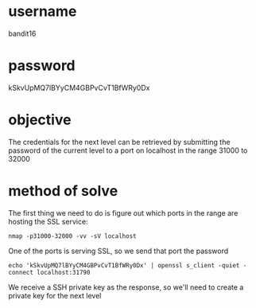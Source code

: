 # username
bandit16
# password
kSkvUpMQ7lBYyCM4GBPvCvT1BfWRy0Dx
# objective
The credentials for the next level can be retrieved by submitting the password of the current level to a port on localhost in the range 31000 to 32000
# method of solve
The first thing we need to do is figure out which ports in the range are hosting the SSL service:
```
nmap -p31000-32000 -vv -sV localhost
```
One of the ports is serving SSL, so we send that port the password
```
echo 'kSkvUpMQ7lBYyCM4GBPvCvT1BfWRy0Dx' | openssl s_client -quiet -connect localhost:31790
```
We receive a SSH private key as the response, so we'll need to create a private key for the next level
